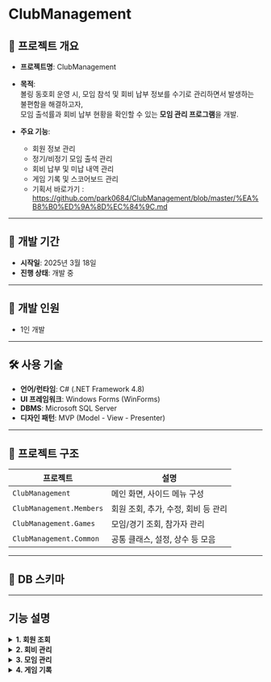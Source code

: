 # ClubManagement

## 📌 프로젝트 개요

- **프로젝트명**: ClubManagement  
- **목적**:  
  볼링 동호회 운영 시, 모임 참석 및 회비 납부 정보를 수기로 관리하면서 발생하는 불편함을 해결하고자,  
  모임 출석률과 회비 납부 현황을 확인할 수 있는 **모임 관리 프로그램**을 개발.  

- **주요 기능**:
  - 회원 정보 관리
  - 정기/비정기 모임 출석 관리
  - 회비 납부 및 미납 내역 관리
  - 게임 기록 및 스코어보드 관리
  - 기획서 바로가기 : https://github.com/park0684/ClubManagement/blob/master/%EA%B8%B0%ED%9A%8D%EC%84%9C.md
---

## 📅 개발 기간

- **시작일**: 2025년 3월 18일  
- **진행 상태**: 개발 중

---

## 👥 개발 인원

- 1인 개발

---

## 🛠 사용 기술

- **언어/런타임**: C# (.NET Framework 4.8)  
- **UI 프레임워크**: Windows Forms (WinForms)  
- **DBMS**: Microsoft SQL Server  
- **디자인 패턴**: MVP (Model - View - Presenter)

---

## 📁 프로젝트 구조
| 프로젝트                 | 설명                                 |
|--------------------------|--------------------------------------|
| `ClubManagement`         | 메인 화면, 사이드 메뉴 구성            |
| `ClubManagement.Members` | 회원 조회, 추가, 수정, 회비 등 관리    |
| `ClubManagement.Games`   | 모임/경기 조회, 참가자 관리            |
| `ClubManagement.Common`  | 공통 클래스, 설정, 상수 등 모음        |

---

## 📘 DB 스키마


---

## 기능 설명

<details>
<summary><strong>1. 회원 조회</strong></summary>

- 회원 조회 조건은 **상태**, **모임 유형 제외**, **기간 설정**이 있습니다.
- **회원 상태**:
  - `가입`, `탈퇴`, `열외` 중 선택 가능. 선택된 상태만 조회되며 `제외`를 체크시 선택된 유형은 검색되지 않습니다
  - `전체`를 선택한 경우 `열외` 조건은 적용되지 않습니다.
- **모임 유형 제외**:
  - 최대 **2개까지 중복 선택** 가능  
  - 선택된 유형은 **참가 수에서 제외**됩니다.
- **기간 조건**:
  - 기준: `가입일`, `탈퇴일`, `게임 참가일`  
  - `게임 참가일` 선택 시, 해당 기간 내 게임에 **참가한 회원**만 조회됩니다.
  ![Image](https://github.com/user-attachments/assets/cb7ca7da-cacc-406c-9d48-858112d94e0b)
</details>

<details>
<summary><strong>2. 회비 관리</strong></summary>

- 각 회원별 **납부 대상**, **납부**, **미납**, **면제 횟수**를 조회할 수 있습니다.  
- 검색 기능을 통해 **회원 이름으로 특정 회원 조회**가 가능합니다.  
- 납부 대상은 **회원의 가입월부터 현재 월까지**를 기준으로, **매월 1회씩 자동 집계**됩니다.  
- 미납 횟수는 아래의 방식으로 계산됩니다:
  - `미납 = 납부 대상 - (납부 + 면제)`
  - 단, `납부 > 납부 대상`인 경우에는 **미납 = 0** (선납 처리)

</details>
<details>
<summary><strong>3. 모임 관리</strong></summary>

  - 각 종 모임과 모임 참가자 등록을 할 수 있습니다
- **모임 조회**
  -  기간 및 모임 유형을 선택 또는 제외하여 조회 할 수 있습니다
  ![Image](https://github.com/user-attachments/assets/245c9640-8d7d-4790-896a-2f8135fba844)
- **모임 등록**
    - `정기전`,`비정기전`, `이벤트전` 중 선택하여 등록 할 수 있습니다
    - `정기전`으로 지정 시 주최자의 이름은 정기전으로 등록이 됩니다
  ![Image](https://github.com/user-attachments/assets/6d88048e-0f01-4f71-868a-f3c10db33b34)
- **모임 수정**
  - 모임 선택 후 수정 버튼을 클릭하면 모임 상셍 내역 조회가 가능하며, 정보를 수정 할 수 있습니다
- **참가자 조회**
  - 모임을 더블 클릭하면 하단 리스트에서 참석자 조회가 가능합니다
- **참가자 수정**
  - 참가자 리스트의 수정 버튼을 클릭하면 현재 회원 목록과 기존 등록된 참가자를 볼 수 있습니다
  - 버튼 형식으로 회원의 버튼을 클릭하면 참가자 리스트에 자동 등록됩니다
    ![Image](https://github.com/user-attachments/assets/aeb97efc-a068-4d8e-8499-666f147a61b5)
  - 참가자 리스트에서 버튼을 클릭하면 참가자에서 제외 됩니다
  - 참가 등록된 회원의 색상은 다르게 표시됩니다
  - 비회원 게스트 추가는 게스트 추가를 통해 등록 할 수 있습니다.
    ![Image](https://github.com/user-attachments/assets/c1b94b5b-124d-4877-b29e-17fc143d31fc)
  
</details>
<details>
<summary><strong>4. 게임 기록</strong></summary>
  
  - 등록한 모임 기록을 불러와 게임을 등록하고 점수를 기록 할 수 있습니다
  - 게임 등록 토해 기록할 게임을 생성 할 수 있으며, 등록된 게임 기록 리스트를 조회 후 선택하여 경기 기록을 할 수 있습니다
  ![Image](https://github.com/user-attachments/assets/c54becc4-088f-433e-991b-76912d5c669e)
- **게임 등록**
  - 기존 등록된 모임을 선택하여 게임을 등록 합니다.
  - 모임 참석자로 등록된 회원 및 게스트가 플레이어로 등록이 됩니다
   ![Image](https://github.com/user-attachments/assets/3a20bed6-196d-4cd5-a6fb-bccc4192e7f0)
  - 게임 추가를 통해 전체 경기 횟수를 지정 할 수 있습니다
  - 게임은 `개인전` 과 `단체전`을 선택 할 수 있습니다
  - `개인전`은 플레이어 수를 변경 할 수 없고, `단체전`의 경우 팀의 수를 변경 할 수 있습니다
  ![Image](https://github.com/user-attachments/assets/7876df4e-f834-45af-953f-a076699c3c71)
- **게임 기록**
**1.플레이어 등록**
  - 등록된 게임을 선택 하여 새로 기록 하거나 조회 할 수 있습니다
  - 개인전의 경우 플레이어 패널만 생성되며, 단체전은 그룹 패널안에 플레이어 패널을 추가합니다
  - 처음 실행시 그룹패널에 플레이어는 등록되어 있지 않습니다
  - 플레이어 추가 버튼 클릭을 통해 각 팀별 플레이어를 추가 할 수 있습니다
  ![Image](https://github.com/user-attachments/assets/8942b522-56df-4b8d-8f58-9461ad6c6225)

**2.플레이어 옵션**
  - 우측 전체 플레이어 목록에서 플레이어를 선택 시 핸디와 사이드 게임 참가 여부를 선택 할 수 있습니다.
  - 핸디 체크 시 각 게임별 점수에 반영되며, 300점 이상은 적용되지 않습니다
  - 기본적으로 참가자 설정의 값을 먼저 반영합니다
  ![Image](https://github.com/user-attachments/assets/063d3402-c255-4733-a98a-9728606bf279)
  
  - 사이드 게임 체크 시 가운데 각 개인별, 올커버 사이드 게임 목록에 표시됩니다.
  - 체크 여부에 따라 목록에 표시되거나 삭제 됩니다
  ![Image](https://github.com/user-attachments/assets/bbd36fc6-111b-4ca4-8119-3af9df0adf0a)

**3.점수 입력**
  - 좌측 플레이어 패널을 클릭하면 점수 입력 뷰가 생성되며 점수 입력이 가능합니다
  - 점수는 핸디가 적용되어 최종 점수로 반영되며, 300점 이상 입력은 불가능 합니다
  - 올커버 처리시에는 올커버 버튼을 클릭하여 기록 할 수 있으며, 올커버 사이드 게임 참가자의 경우 표시가됩니다
  - 퍼펙트 처리시 퍼켁트 버튼을 클릭하여 기록 할 수 있으며, 점수는 핸디 상관없이 300점으로 기록하게 됩니다
  ![Image](https://github.com/user-attachments/assets/d9c7d4e2-743b-43db-8187-210ddcdf7f70)

  - 개인전의 경우 개인별로 점수가 표시되며, 팀전의 경우 팀내 점수가 합산되어 목록에 표시됩니다
  ![Image](https://github.com/user-attachments/assets/b19326d8-27a2-4911-841e-f61ec490b437)

**4.사이드게임 설정**
  - 사이드 게임에서 개인전의 상금과 핸디를 설정 할 수 있습니다
  - 사이드 게임의 핸디는 기본 핸디와 별개로 개인사이드 순위에 따라 추가 기록되며, 누적형식으로 기록할 게임의 이전 핸디가 합산되어 적용됩니다
  - 예를 들어 1게임에서 1등으로 -20핸디를 적용한다면 2~4번째 게임까지 해당 점수가 적용됩다. 이후 2번째게임에서 2등으로 -10점을 추가 부여 받으면 3번째부터 -30점이 반영됩니다
  - 확정 버튼을 눌러 순위와 핸디를 등록 할 수 있으며, 이전 게임에 대해서 재등록 할 수도 있습니다
  ![Image](https://github.com/user-attachments/assets/759e3dc0-23c3-4fcf-b19f-645b64ef151c)
</details>
  

